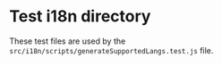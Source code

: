 # Test i18n directory

These test files are used by the `src/i18n/scripts/generateSupportedLangs.test.js` file.
